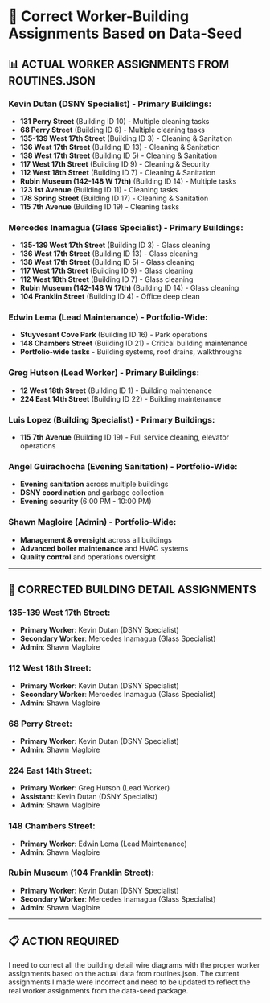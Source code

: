 # 🏢 Correct Worker-Building Assignments Based on Data-Seed

## 📊 **ACTUAL WORKER ASSIGNMENTS FROM ROUTINES.JSON**

### **Kevin Dutan (DSNY Specialist) - Primary Buildings:**
- **131 Perry Street** (Building ID 10) - Multiple cleaning tasks
- **68 Perry Street** (Building ID 6) - Multiple cleaning tasks  
- **135-139 West 17th Street** (Building ID 3) - Cleaning & Sanitation
- **136 West 17th Street** (Building ID 13) - Cleaning & Sanitation
- **138 West 17th Street** (Building ID 5) - Cleaning & Sanitation
- **117 West 17th Street** (Building ID 9) - Cleaning & Security
- **112 West 18th Street** (Building ID 7) - Cleaning & Sanitation
- **Rubin Museum (142-148 W 17th)** (Building ID 14) - Multiple tasks
- **123 1st Avenue** (Building ID 11) - Cleaning tasks
- **178 Spring Street** (Building ID 17) - Cleaning & Sanitation
- **115 7th Avenue** (Building ID 19) - Cleaning tasks

### **Mercedes Inamagua (Glass Specialist) - Primary Buildings:**
- **135-139 West 17th Street** (Building ID 3) - Glass cleaning
- **136 West 17th Street** (Building ID 13) - Glass cleaning
- **138 West 17th Street** (Building ID 5) - Glass cleaning
- **117 West 17th Street** (Building ID 9) - Glass cleaning
- **112 West 18th Street** (Building ID 7) - Glass cleaning
- **Rubin Museum (142-148 W 17th)** (Building ID 14) - Glass cleaning
- **104 Franklin Street** (Building ID 4) - Office deep clean

### **Edwin Lema (Lead Maintenance) - Portfolio-Wide:**
- **Stuyvesant Cove Park** (Building ID 16) - Park operations
- **148 Chambers Street** (Building ID 21) - Critical building maintenance
- **Portfolio-wide tasks** - Building systems, roof drains, walkthroughs

### **Greg Hutson (Lead Worker) - Primary Buildings:**
- **12 West 18th Street** (Building ID 1) - Building maintenance
- **224 East 14th Street** (Building ID 22) - Building maintenance

### **Luis Lopez (Building Specialist) - Primary Buildings:**
- **115 7th Avenue** (Building ID 19) - Full service cleaning, elevator operations

### **Angel Guirachocha (Evening Sanitation) - Portfolio-Wide:**
- **Evening sanitation** across multiple buildings
- **DSNY coordination** and garbage collection
- **Evening security** (6:00 PM - 10:00 PM)

### **Shawn Magloire (Admin) - Portfolio-Wide:**
- **Management & oversight** across all buildings
- **Advanced boiler maintenance** and HVAC systems
- **Quality control** and operations oversight

---

## 🚨 **CORRECTED BUILDING DETAIL ASSIGNMENTS**

### **135-139 West 17th Street:**
- **Primary Worker**: Kevin Dutan (DSNY Specialist)
- **Secondary Worker**: Mercedes Inamagua (Glass Specialist)
- **Admin**: Shawn Magloire

### **112 West 18th Street:**
- **Primary Worker**: Kevin Dutan (DSNY Specialist) 
- **Secondary Worker**: Mercedes Inamagua (Glass Specialist)
- **Admin**: Shawn Magloire

### **68 Perry Street:**
- **Primary Worker**: Kevin Dutan (DSNY Specialist)
- **Admin**: Shawn Magloire

### **224 East 14th Street:**
- **Primary Worker**: Greg Hutson (Lead Worker)
- **Assistant**: Kevin Dutan (DSNY Specialist)
- **Admin**: Shawn Magloire

### **148 Chambers Street:**
- **Primary Worker**: Edwin Lema (Lead Maintenance)
- **Admin**: Shawn Magloire

### **Rubin Museum (104 Franklin Street):**
- **Primary Worker**: Kevin Dutan (DSNY Specialist)
- **Secondary Worker**: Mercedes Inamagua (Glass Specialist)
- **Admin**: Shawn Magloire

---

## 📋 **ACTION REQUIRED**

I need to correct all the building detail wire diagrams with the proper worker assignments based on the actual data from routines.json. The current assignments I made were incorrect and need to be updated to reflect the real worker assignments from the data-seed package.
